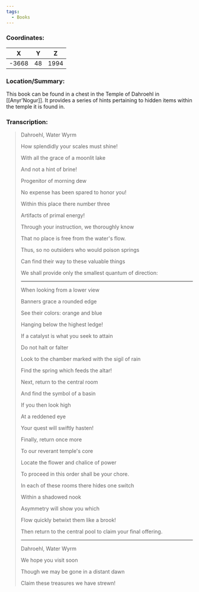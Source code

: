 ```yaml
---
tags:
  - Books
---
```


### Coordinates:
| **X** | **Y**| **Z** |
|:-----:|:----:|:-----:|
|-3668  |48   |1994  |

### Location/Summary:
This book can be found in a chest in the Temple of Dahroehl in [[Anyr'Nogur]]. It provides a series of hints pertaining to hidden items within the temple it is found in.

### Transcription:
> Dahroehl, Water Wyrm
>
> How splendidly your scales must shine!
>
> With all the grace of a moonlit lake
>
> And not a hint of brine!
>
> Progenitor of morning dew
>
> No expense has been spared to honor you!
>
> Within this place there number three
>
> Artifacts of primal energy!
>
> Through your instruction, we thoroughly know
>
> That no place is free from the water's flow.
>
> Thus, so no outsiders who would poison springs
>
> Can find their way to these valuable things
>
> We shall provide only the smallest quantum of direction:
> ***
> When looking from a lower view
>
> Banners grace a rounded edge
>
> See their colors: orange and blue
>
> Hanging below the highest ledge!
>
> If a catalyst is what you seek to attain
>
> Do not halt or falter
>
> Look to the chamber marked with the sigil of rain
>
> Find the spring which feeds the altar!
>
> Next, return to the central room
>
> And find the symbol of a basin
>
> If you then look high
>
> At a reddened eye
>
> Your quest will swiftly hasten!
>
> Finally, return once more
>
> To our reverant temple's core
>
> Locate the flower and chalice of power
>
> To proceed in this order shall be your chore.
>
> In each of these rooms there hides one switch
>
> Within a shadowed nook
>
> Asymmetry will show you which
>
> Flow quickly betwixt them like a brook!
>
> Then return to the central pool to claim your final offering.
> ***
> Dahroehl, Water Wyrm
>
> We hope you visit soon
>
> Though we may be gone in a distant dawn
>
> Claim these treasures we have strewn!

